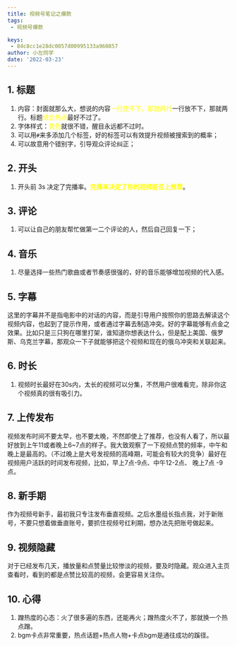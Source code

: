 ```yaml
---
title: 视频号笔记之爆款
tags:
 - 视频号爆款

keys:
 - 84c8cc1e28dc0057d00995133a960857
author: 小左同学
date: '2022-03-23'
---
```


## 1. 标题
1. 内容：封面就那么大，想说的内容<span style="color:yellow">一行放不下，那就两行</span>一行放不下，那就两行。标题<span style="color:yellow">结合热点</span>最好不过了。
2. 字体样式：<span style="color:yellow">黄色</span>就很不错，醒目永远都不过时。
3. 可以用`#`来多添加几个标签，好的标签可以有效提升视频被搜索到的概率；
4. 可以故意用个错别字，引导观众评论纠正；


## 2. 开头
1. <p>开头前 3s 决定了完播率。<strong style="color:yellow">完播率决定了你的视频能否上推荐</strong>。</p>


## 3. 评论
1. 可以让自己的朋友帮忙做第一二个评论的人，然后自己回复一下；


## 4. 音乐
1. 尽量选择一些热门歌曲或者节奏感很强的，好的音乐能够增加视频的代入感。


## 5. 字幕
这里的字幕并不是指电影中的对话的内容，而是引导用户按照你的思路去解读这个视频内容，也起到了提示作用，或者通过字幕去制造冲突。好的字幕能够有点金之效果。比如只是三只狗在哪里打架，谁知道你想表达什么，但是配上美国、俄罗斯、乌克兰字幕，那观众一下子就能够把这个视频和现在的俄乌冲突和关联起来。

## 6. 时长
1. 视频时长最好在30s内，太长的视频可以分集，不然用户很难看完，除非你这个视频真的很有吸引力。


## 7. 上传发布
视频发布时间不要太早，也不要太晚，不然即使上了推荐，也没有人看了，所以最好放到上午11或者晚上6~7点的样子。我大致观察了一下视频点赞的频率，中午和晚上是最高的。（不过晚上是大号发视频的高峰期，可能会有较大的竞争）最好在视频用户活跃的时间发布视频，比如，早上7点-9点、中午12-2点、 晚上7点 -9点。

## 8. 新手期
作为视频号新手，最初我只专注发布垂直视频。之后水墨组长指点我，对于新账号，不要只想着做垂直账号，要抓住视频号红利期，想办法先把账号做起来。
## 9. 视频隐藏
对于已经发布几天，播放量和点赞量比较惨淡的视频，要及时隐藏。观众进入主页查看时，看到的都是点赞比较高的视频，会更容易关注你。

## 10. 心得
1. 蹭热度的心态：火了很多遍的东西，还能再火；蹭热度火不了，那就换一个热点蹭。
2. bgm卡点非常重要，热点话题+热点人物+卡点bgm是通往成功的蹊径。